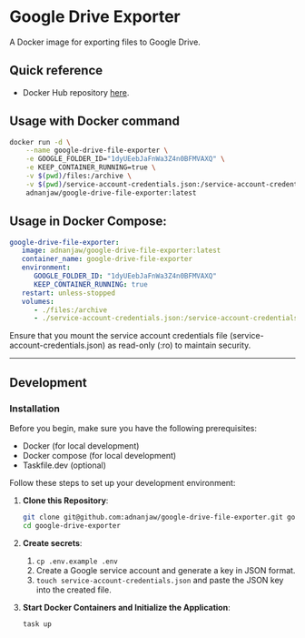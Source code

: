 # Google Drive Exporter

A Docker image for exporting files to Google Drive.

## Quick reference
 * Docker Hub repository [here](https://hub.docker.com/repository/docker/adnanjaw/google-drive-file-exporter/general).

## Usage with Docker command

```bash
docker run -d \
    --name google-drive-file-exporter \
    -e GOOGLE_FOLDER_ID="1dyUEebJaFnWa3Z4n0BFMVAXQ" \
    -e KEEP_CONTAINER_RUNNING=true \
    -v $(pwd)/files:/archive \
    -v $(pwd)/service-account-credentials.json:/service-account-credentials.json:ro \
    adnanjaw/google-drive-file-exporter:latest
```

## Usage in Docker Compose:

```yaml
google-drive-file-exporter:
   image: adnanjaw/google-drive-file-exporter:latest
   container_name: google-drive-file-exporter
   environment:
      GOOGLE_FOLDER_ID: "1dyUEebJaFnWa3Z4n0BFMVAXQ"
      KEEP_CONTAINER_RUNNING: true
   restart: unless-stopped
   volumes:
      - ./files:/archive
      - ./service-account-credentials.json:/service-account-credentials.json:ro
```

Ensure that you mount the service account credentials file (service-account-credentials.json) as read-only (:ro) to maintain security.

---

## Development

### Installation

Before you begin, make sure you have the following prerequisites:

- Docker (for local development)
- Docker compose (for local development)
- Taskfile.dev (optional)

Follow these steps to set up your development environment:

1. **Clone this Repository**:

   ```bash
   git clone git@github.com:adnanjaw/google-drive-file-exporter.git google-drive-exporter
   cd google-drive-exporter
   ```

2. **Create secrets**:

   1. `cp .env.example .env`
   2. Create a Google service account and generate a key in JSON format.
   3. `touch service-account-credentials.json` and paste the JSON key into the created file.

3. **Start Docker Containers and Initialize the Application**:

   ```bash
   task up
   ```